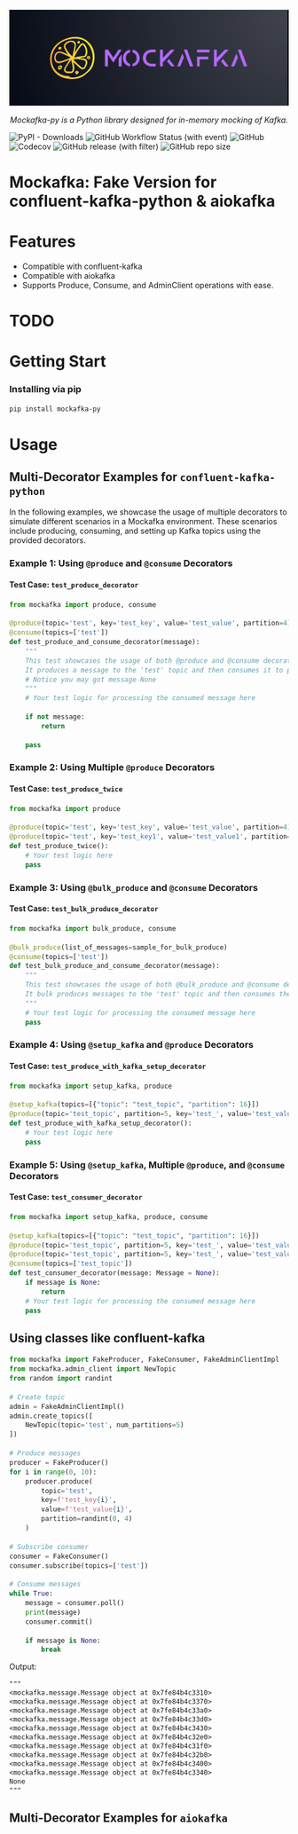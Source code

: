 
![Alt text](banner.png)
<p align="center">
    <em>Mockafka-py is a Python library designed for in-memory mocking of Kafka.</em>
</p>

![PyPI - Downloads](https://img.shields.io/pypi/dm/mockafka-py)
![GitHub Workflow Status (with event)](https://img.shields.io/github/actions/workflow/status/alm0ra/mockafka-py/python-app.yml)
![GitHub](https://img.shields.io/github/license/alm0ra/mockafka-py)
![Codecov](https://img.shields.io/codecov/c/github/alm0ra/mockafka-py)
![GitHub release (with filter)](https://img.shields.io/github/v/release/alm0ra/mockafka-py)
![GitHub repo size](https://img.shields.io/github/repo-size/alm0ra/mockafka-py)



# Mockafka: Fake Version for confluent-kafka-python & aiokafka

# Features
- Compatible with confluent-kafka
- Compatible with aiokafka
- Supports Produce, Consume, and AdminClient operations with ease.

# TODO

# Getting Start

### Installing via pip

```bash
pip install mockafka-py
```

# Usage

## Multi-Decorator Examples for `confluent-kafka-python`

In the following examples, we showcase the usage of multiple decorators to simulate different scenarios in a Mockafka environment. These scenarios include producing, consuming, and setting up Kafka topics using the provided decorators.

### Example 1: Using `@produce` and `@consume` Decorators

#### Test Case: `test_produce_decorator`
```python
from mockafka import produce, consume

@produce(topic='test', key='test_key', value='test_value', partition=4)
@consume(topics=['test'])
def test_produce_and_consume_decorator(message):
    """
    This test showcases the usage of both @produce and @consume decorators in a single test case.
    It produces a message to the 'test' topic and then consumes it to perform further logic.
    # Notice you may got message None
    """
    # Your test logic for processing the consumed message here
    
    if not message:
        return 
    
    pass

```

### Example 2: Using Multiple `@produce` Decorators

#### Test Case: `test_produce_twice`
```python
from mockafka import produce

@produce(topic='test', key='test_key', value='test_value', partition=4)
@produce(topic='test', key='test_key1', value='test_value1', partition=0)
def test_produce_twice():
    # Your test logic here
    pass
```

### Example 3: Using `@bulk_produce` and `@consume` Decorators

#### Test Case: `test_bulk_produce_decorator`
```python
from mockafka import bulk_produce, consume

@bulk_produce(list_of_messages=sample_for_bulk_produce)
@consume(topics=['test'])
def test_bulk_produce_and_consume_decorator(message):
    """
    This test showcases the usage of both @bulk_produce and @consume decorators in a single test case.
    It bulk produces messages to the 'test' topic and then consumes them to perform further logic.
    """
    # Your test logic for processing the consumed message here
    pass

```

### Example 4: Using `@setup_kafka` and `@produce` Decorators

#### Test Case: `test_produce_with_kafka_setup_decorator`
```python
from mockafka import setup_kafka, produce

@setup_kafka(topics=[{"topic": "test_topic", "partition": 16}])
@produce(topic='test_topic', partition=5, key='test_', value='test_value1')
def test_produce_with_kafka_setup_decorator():
    # Your test logic here
    pass
```

### Example 5: Using `@setup_kafka`, Multiple `@produce`, and `@consume` Decorators

#### Test Case: `test_consumer_decorator`
```python
from mockafka import setup_kafka, produce, consume

@setup_kafka(topics=[{"topic": "test_topic", "partition": 16}])
@produce(topic='test_topic', partition=5, key='test_', value='test_value1')
@produce(topic='test_topic', partition=5, key='test_', value='test_value1')
@consume(topics=['test_topic'])
def test_consumer_decorator(message: Message = None):
    if message is None:
        return
    # Your test logic for processing the consumed message here
    pass
```

## Using classes like confluent-kafka
```python
from mockafka import FakeProducer, FakeConsumer, FakeAdminClientImpl
from mockafka.admin_client import NewTopic
from random import randint

# Create topic
admin = FakeAdminClientImpl()
admin.create_topics([
    NewTopic(topic='test', num_partitions=5)
])

# Produce messages
producer = FakeProducer()
for i in range(0, 10):
    producer.produce(
        topic='test',
        key=f'test_key{i}',
        value=f'test_value{i}',
        partition=randint(0, 4)
    )

# Subscribe consumer
consumer = FakeConsumer()
consumer.subscribe(topics=['test'])

# Consume messages
while True:
    message = consumer.poll()
    print(message)
    consumer.commit()

    if message is None:
        break
```

Output:
```
"""
<mockafka.message.Message object at 0x7fe84b4c3310>
<mockafka.message.Message object at 0x7fe84b4c3370>
<mockafka.message.Message object at 0x7fe84b4c33a0>
<mockafka.message.Message object at 0x7fe84b4c33d0>
<mockafka.message.Message object at 0x7fe84b4c3430>
<mockafka.message.Message object at 0x7fe84b4c32e0>
<mockafka.message.Message object at 0x7fe84b4c31f0>
<mockafka.message.Message object at 0x7fe84b4c32b0>
<mockafka.message.Message object at 0x7fe84b4c3400>
<mockafka.message.Message object at 0x7fe84b4c3340>
None
"""
```

## Multi-Decorator Examples for `aiokafka`
